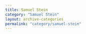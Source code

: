 ```yaml
---
title: Samuel Stein
category: "Samuel Stein"
layout: archive-categories
permalink: "category/samuel-stein"
---
```

